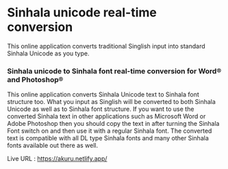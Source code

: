 # Sinhala unicode real-time conversion
This online application converts traditional Singlish input into standard Sinhala Unicode as you type. 

<h3>Sinhala unicode to Sinhala font real-time conversion for Word® and Photoshop®</h3>

This online application converts Sinhala Unicode text to Sinhala font structure too. What you input as Singlish will be converted to both Sinhala Unicode as well as to Sinhala font structure. If you want to use the converted Sinhala text in other applications such as Microsoft Word or Adobe Photoshop then you should copy the text in after turning the Sinhala Font switch on and then use it with a regular Sinhala font. The converted text is compatible with all DL type Sinhala fonts and many other Sinhala fonts available out there as well.

Live URL : https://akuru.netlify.app/

